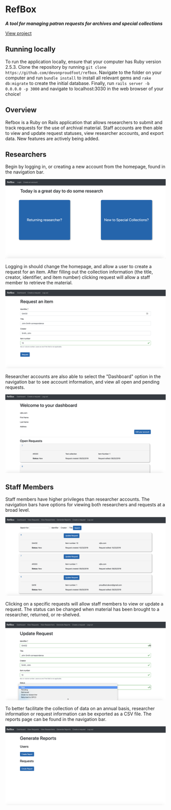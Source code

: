 # RefBox

**_A tool for managing patron requests for archives and special collections_**

[View project](https://refbox.herokuapp.com)

## Running locally

To run the application locally, ensure that your computer has Ruby version 2.5.3.  Clone the repository by running `git clone https://github.com/devonproudfoot/refbox`.  Navigate to the folder on your computer and run `bundle install` to install all relevant gems and `rake db:migrate` to create the initial database.  Finally, run `rails server -b 0.0.0.0 -p 3000` and navigate to localhost:3030 in the web browser of your choice!

## Overview

Refbox is a Ruby on Rails application that allows researchers to submit and track requests for the use of archival material.  Staff accounts are then able to view and update request statuses, view researcher accounts, and export data.  New features are actively being added.

## Researchers

Begin by logging in, or creating a new account from the homepage, found in the navigation bar.

![Home page](/readme_images/homepage.png)

Logging in should change the homepage, and allow a user to create a request for an item.  After filling out the collection information (the title, creator, identifier, and item number) clicking request will allow a staff member to retrieve the material.

![Request page](readme_images/request.png)

Researcher accounts are also able to select the "Dashboard" option in the navigation bar to see account information, and view all open and pending requests.

![Dashboard](readme_images/dashboard.png)

## Staff Members

Staff members have higher privileges than researcher accounts.  The navigation bars have options for viewing both researchers and requests at a broad level.

![View Requests](readme_images/all_requests.png)

Clicking on a specific requests will allow staff members to view or update a request. The status can be changed when material has been brought to a researcher, returned, or re-shelved. 

![Updating Requests](readme_images/update.png)

To better facilitate the collection of data on an annual basis, researcher information or request information can be exported as a CSV file.  The reports page can be found in the navigation bar.

![Reports](readme_images/reports.png)
